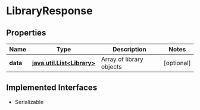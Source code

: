 

# LibraryResponse


## Properties

Name | Type | Description | Notes
------------ | ------------- | ------------- | -------------
**data** | [**java.util.List&lt;Library&gt;**](Library.md) | Array of library objects |  [optional]


## Implemented Interfaces

* Serializable


